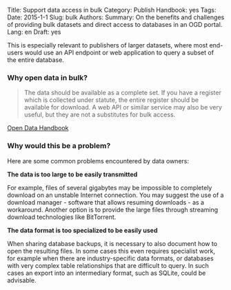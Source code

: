 Title: Support data access in bulk
Category: Publish
Handbook: yes
Tags:
Date: 2015-1-1
Slug: bulk
Authors:
Summary: On the benefits and challenges of providing bulk datasets and direct access to databases in an OGD portal.
Lang: en
Draft: yes

This is especially relevant to publishers of larger datasets, where most end-users would use an API endpoint or web application to query a subset of the entire database.

### Why open data in bulk?

> The data should be available as a complete set. If you have a register which is collected under statute, the entire register should be available for download. A web API or similar service may also be very useful, but they are not a substitutes for bulk access.

[Open Data Handbook](http://opendatahandbook.org/guide/en/how-to-open-up-data/#make-data-available-technical-openness)

### Why would this be a problem?

Here are some common problems encountered by data owners:

**The data is too large to be easily transmitted**

For example, files of several gigabytes may be impossible to completely download on an unstable Internet connection. You may suggest the use of a download manager - software that allows resuming downloads - as a workaround. Another option is to provide the large files through streaming download technologies like BitTorrent.

**The data format is too specialized to be easily used**

When sharing database backups, it is necessary to also document how to open the resulting files. In some cases this even requires specialist work, for example when there are industry-specific data formats, or databases with very complex table relationships that are difficult to query. In such cases an export into an intermediary format, such as SQLite, could be advisable.
